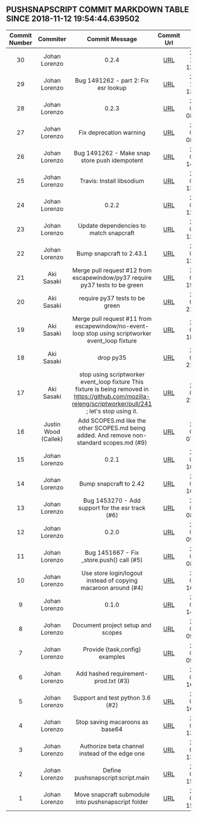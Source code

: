 ## PUSHSNAPSCRIPT COMMIT MARKDOWN TABLE SINCE 2018-11-12 19:54:44.639502

| Commit Number | Commiter | Commit Message | Commit Url | Date | 
|:---:|:----:|:----------------------------------:|:------:|:----:| 
|30|Johan Lorenzo|0.2.4|[URL](https://api.github.com/repos/mozilla-releng/pushsnapscript/commits/1de161f0b36d3840806fecf41c5b84f30e1ac8df)|2018-10-05 13:09:12 
|29|Johan Lorenzo|Bug 1491262 - part 2: Fix esr lookup|[URL](https://api.github.com/repos/mozilla-releng/pushsnapscript/commits/45c2f94c2cfc0852f996c68a94549298ba9eb4a6)|2018-10-05 13:05:20 
|28|Johan Lorenzo|0.2.3|[URL](https://api.github.com/repos/mozilla-releng/pushsnapscript/commits/46ce3fda359015916a55fb6c6e3eca19816597a2)|2018-09-25 08:43:04 
|27|Johan Lorenzo|Fix deprecation warning|[URL](https://api.github.com/repos/mozilla-releng/pushsnapscript/commits/ed0c6c0e2d432ffe6f9fdcacc9b02832ee61af08)|2018-09-25 08:35:36 
|26|Johan Lorenzo|Bug 1491262 - Make snap store push idempotent|[URL](https://api.github.com/repos/mozilla-releng/pushsnapscript/commits/09b8fccbeddb9c727d5b8df8fd95c00c86471c5f)|2018-09-21 14:35:37 
|25|Johan Lorenzo|Travis: Install libsodium|[URL](https://api.github.com/repos/mozilla-releng/pushsnapscript/commits/3e919626fd98abb226babbdb3b71bd3dbf71ac5d)|2018-09-19 13:15:26 
|24|Johan Lorenzo|0.2.2|[URL](https://api.github.com/repos/mozilla-releng/pushsnapscript/commits/7a139bdfab9f3a34accb99c88443291dfd1315f1)|2018-09-18 12:50:11 
|23|Johan Lorenzo|Update dependencies to match snapcraft|[URL](https://api.github.com/repos/mozilla-releng/pushsnapscript/commits/5804773851d8eed1bc1385ae6be8398f3e7ab6ce)|2018-09-18 13:40:35 
|22|Johan Lorenzo|Bump snapcraft to 2.43.1|[URL](https://api.github.com/repos/mozilla-releng/pushsnapscript/commits/aa333bbdcfff68fc240155efa4b068eae5a677f6)|2018-09-18 12:26:46 
|21|Aki Sasaki|Merge pull request #12 from escapewindow/py37  require py37 tests to be green|[URL](https://api.github.com/repos/mozilla-releng/pushsnapscript/commits/bb02a024f5023aaacc233d5e07a708b736b5f520)|2018-07-31 19:55:24 
|20|Aki Sasaki|require py37 tests to be green|[URL](https://api.github.com/repos/mozilla-releng/pushsnapscript/commits/ce27f9953dd9a02bf8c3cc92dd36b5a9458d268d)|2018-07-27 21:57:48 
|19|Aki Sasaki|Merge pull request #11 from escapewindow/no-event-loop  stop using scriptworker event_loop fixture|[URL](https://api.github.com/repos/mozilla-releng/pushsnapscript/commits/3a4530b06601c099421a048172242c61de9cc852)|2018-07-30 18:34:57 
|18|Aki Sasaki|drop py35|[URL](https://api.github.com/repos/mozilla-releng/pushsnapscript/commits/16f708710fe2b1b6c16339fa3fb359fd2c72f246)|2018-07-04 21:38:26 
|17|Aki Sasaki|stop using scriptworker event_loop fixture  This fixture is being removed in https://github.com/mozilla-releng/scriptworker/pull/241 ; let's stop using it.|[URL](https://api.github.com/repos/mozilla-releng/pushsnapscript/commits/77f119e5703a909c23bf68a871dbe6a5d7939466)|2018-07-04 21:33:39 
|16|Justin Wood (Callek)|Add SCOPES.md like the other SCOPES.md being added. And remove non-standard scopes.md (#9)|[URL](https://api.github.com/repos/mozilla-releng/pushsnapscript/commits/163e9f3e31a9814d9c7ee1046bdca26cc683be4a)|2018-05-31 07:45:55 
|15|Johan Lorenzo|0.2.1|[URL](https://api.github.com/repos/mozilla-releng/pushsnapscript/commits/aab7ccf6d7476ebd719a7ffcd1179f4ad41b53c6)|2018-05-15 10:20:49 
|14|Johan Lorenzo|Bump snapcraft to 2.42|[URL](https://api.github.com/repos/mozilla-releng/pushsnapscript/commits/ebbb90925a09882fcf394ed5eb8c3e064e237a61)|2018-05-15 10:16:19 
|13|Johan Lorenzo|Bug 1453270 - Add support for the esr track (#6)|[URL](https://api.github.com/repos/mozilla-releng/pushsnapscript/commits/87a9f3b5b477f7fb3d8a5f27652b714dbe9a5cf2)|2018-04-17 08:57:23 
|12|Johan Lorenzo|0.2.0|[URL](https://api.github.com/repos/mozilla-releng/pushsnapscript/commits/e199e54ae36ae7931f45a4436a55ae3d79c7222f)|2018-04-09 09:55:23 
|11|Johan Lorenzo|Bug 1451667 - Fix _store.push() call (#5)|[URL](https://api.github.com/repos/mozilla-releng/pushsnapscript/commits/3482c990129ba75bff3d2f5dd7b9e9f8bc687fb0)|2018-04-09 08:24:38 
|10|Johan Lorenzo|Use store login/logout instead of copying macaroon around (#4)|[URL](https://api.github.com/repos/mozilla-releng/pushsnapscript/commits/de0943039052006086e7f7be42749ee372844ae5)|2018-04-06 16:03:01 
|9|Johan Lorenzo|0.1.0|[URL](https://api.github.com/repos/mozilla-releng/pushsnapscript/commits/e7ac087463cd2037fa615334266ce584dc1f3553)|2018-04-04 14:16:53 
|8|Johan Lorenzo|Document project setup and scopes|[URL](https://api.github.com/repos/mozilla-releng/pushsnapscript/commits/70d30658bfe014fe33fba6cc647cef29cd701561)|2018-03-30 09:36:13 
|7|Johan Lorenzo|Provide {task,config} examples|[URL](https://api.github.com/repos/mozilla-releng/pushsnapscript/commits/ab840c3b1379ae0186085a1015a5549db3aab68e)|2018-03-30 09:35:08 
|6|Johan Lorenzo|Add hashed requirement-prod.txt (#3)|[URL](https://api.github.com/repos/mozilla-releng/pushsnapscript/commits/6f00744162a593f1720976a72ffa4d6517cc72a5)|2018-03-30 16:30:25 
|5|Johan Lorenzo|Support and test python 3.6 (#2)|[URL](https://api.github.com/repos/mozilla-releng/pushsnapscript/commits/1b040ef3c04d59d9f65802a2b6bd8ab190df4386)|2018-03-30 16:30:14 
|4|Johan Lorenzo|Stop saving macaroons as base64|[URL](https://api.github.com/repos/mozilla-releng/pushsnapscript/commits/5afcdce50e0592ddb73be5193bfd3d3a337ecd45)|2018-03-28 13:26:56 
|3|Johan Lorenzo|Authorize beta channel instead of the edge one|[URL](https://api.github.com/repos/mozilla-releng/pushsnapscript/commits/71a0340a2450e40a33107a9defcacc777123885a)|2018-03-28 13:26:00 
|2|Johan Lorenzo|Define pushsnapscript:script.main|[URL](https://api.github.com/repos/mozilla-releng/pushsnapscript/commits/994be8ce2202c8de8a3b19b8b5d4795246955d29)|2018-03-26 15:38:24 
|1|Johan Lorenzo|Move snapcraft submodule into pushsnapscript folder|[URL](https://api.github.com/repos/mozilla-releng/pushsnapscript/commits/7ec365436f136eb2cd569c2a34aa745b11f9cb83)|2018-03-26 15:18:54 


